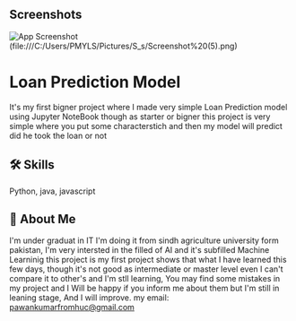 ## Screenshots

![App Screenshot](file:///C:/Users/PMYLS/Pictures/S_s/Screenshot%20(4).png)
(file:///C:/Users/PMYLS/Pictures/S_s/Screenshot%20(5).png)


# Loan Prediction Model 

It's my first bigner project where I made very simple Loan Prediction model using Jupyter NoteBook though as starter or bigner this project is very simple where you put some characterstich and then my model will predict did he took the loan or not


## 🛠 Skills
Python, java, javascript


## 🚀 About Me
I'm under graduat in IT I'm doing it from sindh  agriculture university form pakistan,
I'm very intersted in the filled of AI and it's subfilled Machine Learninig this project is my first project shows that what I have learned this few days, though it's not good as intermediate or master level even I can't compare it to other's and I'm stll learning, You may find some mistakes in my project and I Will be happy if you inform me about them but I'm still in leaning stage, And I will improve.
my email:
pawankumarfromhuc@gmail.com
